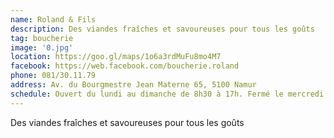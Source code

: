 ```yaml
---
name: Roland & Fils
description: Des viandes fraîches et savoureuses pour tous les goûts
tag: boucherie
image: '0.jpg'
location: https://goo.gl/maps/1o6a3rdMuFu8mo4M7
facebook: https://web.facebook.com/boucherie.roland
phone: 081/30.11.79
address: Av. du Bourgmestre Jean Materne 65, 5100 Namur
schedule: Ouvert du lundi au dimanche de 8h30 à 17h. Fermé le mercredi.
---
```

Des viandes fraîches et savoureuses pour tous les goûts
